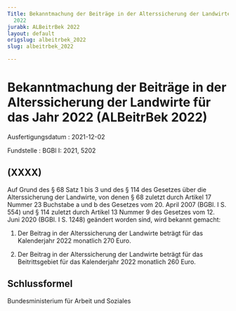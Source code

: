 ```yaml
---
Title: Bekanntmachung der Beiträge in der Alterssicherung der Landwirte für das Jahr
  2022
jurabk: ALBeitrBek 2022
layout: default
origslug: albeitrbek_2022
slug: albeitrbek_2022

---
```


# Bekanntmachung der Beiträge in der Alterssicherung der Landwirte für das Jahr 2022 (ALBeitrBek 2022)

Ausfertigungsdatum
:   2021-12-02

Fundstelle
:   BGBl I: 2021, 5202


## (XXXX)

Auf Grund des § 68 Satz 1 bis 3 und des § 114 des Gesetzes über die
Alterssicherung der Landwirte, von denen § 68 zuletzt durch Artikel 17
Nummer 23 Buchstabe a und b des Gesetzes vom 20. April 2007 (BGBl. I
S. 554) und § 114 zuletzt durch Artikel 13 Nummer 9 des Gesetzes vom
12\. Juni 2020 (BGBl. I S. 1248) geändert worden sind, wird bekannt
gemacht:

1.  Der Beitrag in der Alterssicherung der Landwirte beträgt für das
    Kalenderjahr 2022 monatlich 270 Euro.


2.  Der Beitrag in der Alterssicherung der Landwirte beträgt für das
    Beitrittsgebiet für das Kalenderjahr 2022 monatlich 260 Euro.





## Schlussformel

Bundesministerium für Arbeit und Soziales

